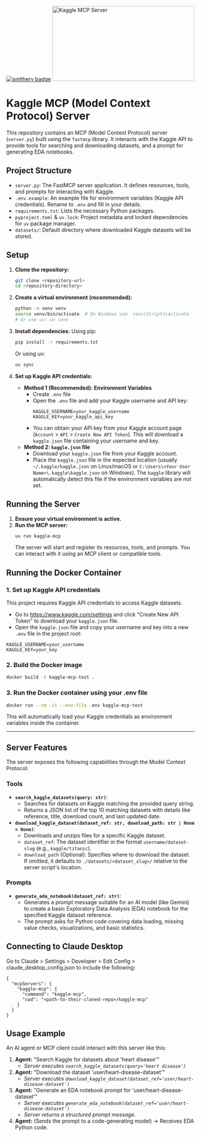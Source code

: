 [![smithery badge](https://smithery.ai/badge/@arrismo/kaggle-mcp)](https://smithery.ai/server/@arrismo/kaggle-mcp)
<a href="https://glama.ai/mcp/servers/arwswog1el"><img width="380" height="200" src="https://glama.ai/mcp/servers/arwswog1el/badge" alt="Kaggle MCP Server" /></a>

# Kaggle MCP (Model Context Protocol) Server
This repository contains an MCP (Model Context Protocol) server (`server.py`) built using the `fastmcp` library. It interacts with the Kaggle API to provide tools for searching and downloading datasets, and a prompt for generating EDA notebooks.

## Project Structure

-   `server.py`: The FastMCP server application. It defines resources, tools, and prompts for interacting with Kaggle.
-   `.env.example`: An example file for environment variables (Kaggle API credentials). Rename to `.env` and fill in your details.
-   `requirements.txt`: Lists the necessary Python packages.
-   `pyproject.toml` & `uv.lock`: Project metadata and locked dependencies for `uv` package manager.
-   `datasets/`: Default directory where downloaded Kaggle datasets will be stored.

## Setup

1.  **Clone the repository:**
    ```bash
    git clone <repository-url>
    cd <repository-directory>
    ```

2.  **Create a virtual environment (recommended):**
    ```bash
    python -m venv venv
    source venv/bin/activate  # On Windows use `venv\Scripts\activate`
    # Or use uv: uv venv
    ```

3.  **Install dependencies:**
    Using pip:
    ```bash
    pip install -r requirements.txt
    ```
    Or using uv:
    ```bash
    uv sync
    ```

4.  **Set up Kaggle API credentials:**
    -   **Method 1 (Recommended): Environment Variables**
        -   Create `.env` file
        -   Open the `.env` file and add your Kaggle username and API key:
            ```dotenv
            KAGGLE_USERNAME=your_kaggle_username
            KAGGLE_KEY=your_kaggle_api_key
            ```
        -   You can obtain your API key from your Kaggle account page (`Account` > `API` > `Create New API Token`). This will download a `kaggle.json` file containing your username and key.
    -   **Method 2: `kaggle.json` file**
        -   Download your `kaggle.json` file from your Kaggle account.
        -   Place the `kaggle.json` file in the expected location (usually `~/.kaggle/kaggle.json` on Linux/macOS or `C:\Users\<Your User Name>\.kaggle\kaggle.json` on Windows). The `kaggle` library will automatically detect this file if the environment variables are not set.

## Running the Server

1.  **Ensure your virtual environment is active.**
2.  **Run the MCP server:**
    ```bash
    uv run kaggle-mcp
    ```
    The server will start and register its resources, tools, and prompts. You can interact with it using an MCP client or compatible tools.

## Running the Docker Container

### 1. Set up Kaggle API credentials

This project requires Kaggle API credentials to access Kaggle datasets.

- Go to https://www.kaggle.com/settings and click "Create New API Token" to download your `kaggle.json` file.
- Open the `kaggle.json` file and copy your username and key into a new `.env` file in the project root:

```
KAGGLE_USERNAME=your_username
KAGGLE_KEY=your_key
```

### 2. Build the Docker image

```sh
docker build -t kaggle-mcp-test .
```

### 3. Run the Docker container using your .env file

```sh
docker run --rm -it --env-file .env kaggle-mcp-test
```

This will automatically load your Kaggle credentials as environment variables inside the container.

---


## Server Features

The server exposes the following capabilities through the Model Context Protocol:
### Tools

*   **`search_kaggle_datasets(query: str)`**:
    *   Searches for datasets on Kaggle matching the provided query string.
    *   Returns a JSON list of the top 10 matching datasets with details like reference, title, download count, and last updated date.
*   **`download_kaggle_dataset(dataset_ref: str, download_path: str | None = None)`**:
    *   Downloads and unzips files for a specific Kaggle dataset.
    *   `dataset_ref`: The dataset identifier in the format `username/dataset-slug` (e.g., `kaggle/titanic`).
    *   `download_path` (Optional): Specifies where to download the dataset. If omitted, it defaults to `./datasets/<dataset_slug>/` relative to the server script's location.

### Prompts

*   **`generate_eda_notebook(dataset_ref: str)`**:
    *   Generates a prompt message suitable for an AI model (like Gemini) to create a basic Exploratory Data Analysis (EDA) notebook for the specified Kaggle dataset reference.
    *   The prompt asks for Python code covering data loading, missing value checks, visualizations, and basic statistics.

## Connecting to Claude Desktop 
Go to Claude > Settings > Developer > Edit Config > claude_desktop_config.json to include the following:

```
{
  "mcpServers": {
    "kaggle-mcp": {
      "command": "kaggle-mcp",
      "cwd": "<path-to-their-cloned-repo>/kaggle-mcp"
    }
  }
}
```

## Usage Example

An AI agent or MCP client could interact with this server like this:

1.  **Agent:** "Search Kaggle for datasets about 'heart disease'"
    *   *Server executes `search_kaggle_datasets(query='heart disease')`*
2.  **Agent:** "Download the dataset 'user/heart-disease-dataset'"
    *   *Server executes `download_kaggle_dataset(dataset_ref='user/heart-disease-dataset')`*
3.  **Agent:** "Generate an EDA notebook prompt for 'user/heart-disease-dataset'"
    *   *Server executes `generate_eda_notebook(dataset_ref='user/heart-disease-dataset')`*
    *   *Server returns a structured prompt message.*
4.  **Agent:** (Sends the prompt to a code-generating model) -> Receives EDA Python code.
